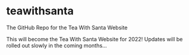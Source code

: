 # teawithsanta
The GitHub Repo for the Tea With Santa Website

This will become the Tea With Santa Website for 2022! Updates will be rolled out slowly in the coming months... 
